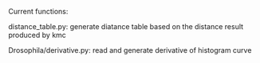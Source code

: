 Current functions:

distance_table.py:
    generate diatance table based on the distance result produced by kmc

Drosophila/derivative.py:
    read and generate derivative of histogram curve
